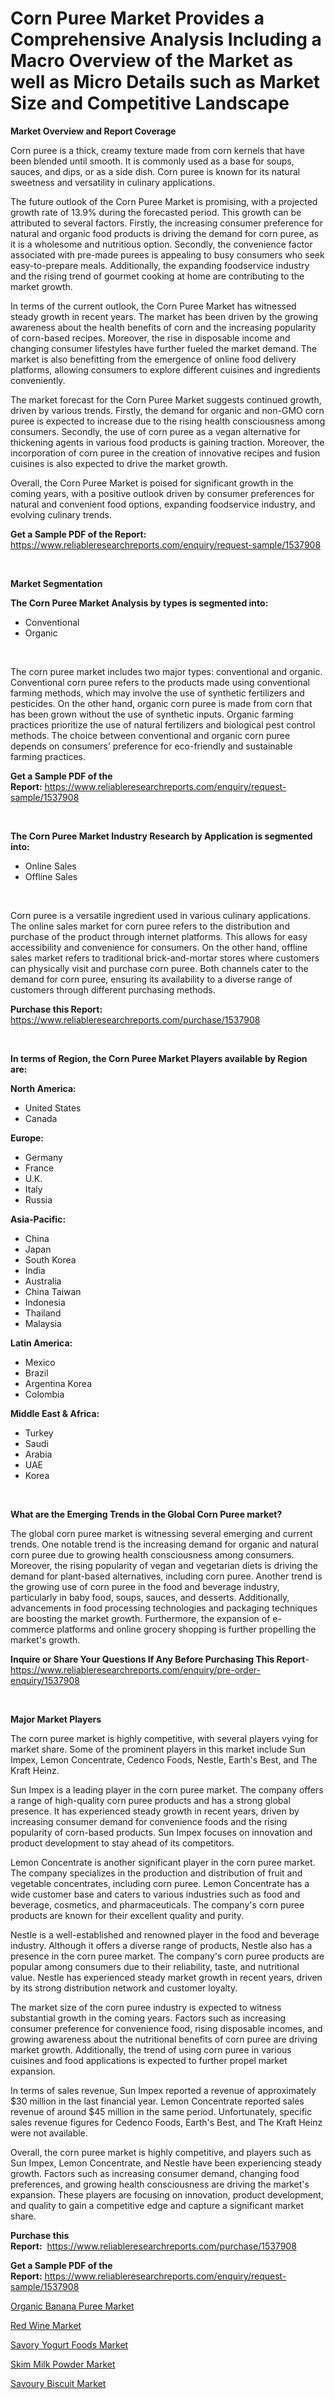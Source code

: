 <p><h1>Corn Puree Market Provides a Comprehensive Analysis Including a Macro Overview of the Market as well as Micro Details such as Market Size and Competitive Landscape</h1></p><p><strong>Market Overview and Report Coverage</strong></p>
<p><p>Corn puree is a thick, creamy texture made from corn kernels that have been blended until smooth. It is commonly used as a base for soups, sauces, and dips, or as a side dish. Corn puree is known for its natural sweetness and versatility in culinary applications.</p><p>The future outlook of the Corn Puree Market is promising, with a projected growth rate of 13.9% during the forecasted period. This growth can be attributed to several factors. Firstly, the increasing consumer preference for natural and organic food products is driving the demand for corn puree, as it is a wholesome and nutritious option. Secondly, the convenience factor associated with pre-made purees is appealing to busy consumers who seek easy-to-prepare meals. Additionally, the expanding foodservice industry and the rising trend of gourmet cooking at home are contributing to the market growth.</p><p>In terms of the current outlook, the Corn Puree Market has witnessed steady growth in recent years. The market has been driven by the growing awareness about the health benefits of corn and the increasing popularity of corn-based recipes. Moreover, the rise in disposable income and changing consumer lifestyles have further fueled the market demand. The market is also benefitting from the emergence of online food delivery platforms, allowing consumers to explore different cuisines and ingredients conveniently.</p><p>The market forecast for the Corn Puree Market suggests continued growth, driven by various trends. Firstly, the demand for organic and non-GMO corn puree is expected to increase due to the rising health consciousness among consumers. Secondly, the use of corn puree as a vegan alternative for thickening agents in various food products is gaining traction. Moreover, the incorporation of corn puree in the creation of innovative recipes and fusion cuisines is also expected to drive the market growth.</p><p>Overall, the Corn Puree Market is poised for significant growth in the coming years, with a positive outlook driven by consumer preferences for natural and convenient food options, expanding foodservice industry, and evolving culinary trends.</p></p>
<p><strong>Get a Sample PDF of the Report:</strong> <a href="https://www.reliableresearchreports.com/enquiry/request-sample/1537908">https://www.reliableresearchreports.com/enquiry/request-sample/1537908</a></p>
<p>&nbsp;</p>
<p><strong>Market Segmentation</strong></p>
<p><strong>The Corn Puree Market Analysis by types is segmented into:</strong></p>
<p><ul><li>Conventional</li><li>Organic</li></ul></p>
<p>&nbsp;</p>
<p><p>The corn puree market includes two major types: conventional and organic. Conventional corn puree refers to the products made using conventional farming methods, which may involve the use of synthetic fertilizers and pesticides. On the other hand, organic corn puree is made from corn that has been grown without the use of synthetic inputs. Organic farming practices prioritize the use of natural fertilizers and biological pest control methods. The choice between conventional and organic corn puree depends on consumers' preference for eco-friendly and sustainable farming practices.</p></p>
<p><strong>Get a Sample PDF of the Report:</strong>&nbsp;<a href="https://www.reliableresearchreports.com/enquiry/request-sample/1537908">https://www.reliableresearchreports.com/enquiry/request-sample/1537908</a></p>
<p>&nbsp;</p>
<p><strong>The Corn Puree Market Industry Research by Application is segmented into:</strong></p>
<p><ul><li>Online Sales</li><li>Offline Sales</li></ul></p>
<p>&nbsp;</p>
<p><p>Corn puree is a versatile ingredient used in various culinary applications. The online sales market for corn puree refers to the distribution and purchase of the product through internet platforms. This allows for easy accessibility and convenience for consumers. On the other hand, offline sales market refers to traditional brick-and-mortar stores where customers can physically visit and purchase corn puree. Both channels cater to the demand for corn puree, ensuring its availability to a diverse range of customers through different purchasing methods.</p></p>
<p><strong>Purchase this Report:</strong>&nbsp; <a href="https://www.reliableresearchreports.com/purchase/1537908">https://www.reliableresearchreports.com/purchase/1537908</a></p>
<p>&nbsp;</p>
<p><strong>In terms of Region, the Corn Puree Market Players available by Region are:</strong></p>
<p>
    <p> <strong> North America: </strong>
        <ul>
            <li>United States</li>
            <li>Canada</li>
        </ul>
        </p> 
    <p> <strong> Europe: </strong>
        <ul>
            <li>Germany</li>
            <li>France</li>
            <li>U.K.</li>
            <li>Italy</li>
            <li>Russia</li>
        </ul>
        </p> 
    <p> <strong> Asia-Pacific: </strong>
        <ul>
            <li>China</li>
            <li>Japan</li>
            <li>South Korea</li>
            <li>India</li>
            <li>Australia</li>
            <li>China Taiwan</li>
            <li>Indonesia</li>
            <li>Thailand</li>
            <li>Malaysia</li>
        </ul>
        </p> 
    <p> <strong> Latin America: </strong>
        <ul>
            <li>Mexico</li>
            <li>Brazil</li>
            <li>Argentina Korea</li>
            <li>Colombia</li>
        </ul>
        </p> 
    <p> <strong> Middle East & Africa: </strong>
        <ul>
            <li>Turkey</li>
            <li>Saudi</li>
            <li>Arabia</li>
            <li>UAE</li>
            <li>Korea</li>
        </ul>
    </p>
    </p>
<p>&nbsp;</p>
<p><strong>What are the Emerging Trends in the Global Corn Puree market?</strong></p>
<p><p>The global corn puree market is witnessing several emerging and current trends. One notable trend is the increasing demand for organic and natural corn puree due to growing health consciousness among consumers. Moreover, the rising popularity of vegan and vegetarian diets is driving the demand for plant-based alternatives, including corn puree. Another trend is the growing use of corn puree in the food and beverage industry, particularly in baby food, soups, sauces, and desserts. Additionally, advancements in food processing technologies and packaging techniques are boosting the market growth. Furthermore, the expansion of e-commerce platforms and online grocery shopping is further propelling the market's growth.</p></p>
<p><strong>Inquire or Share Your Questions If Any Before Purchasing This Report</strong>- <a href="https://www.reliableresearchreports.com/enquiry/pre-order-enquiry/1537908">https://www.reliableresearchreports.com/enquiry/pre-order-enquiry/1537908</a></p>
<p>&nbsp;</p>
<p><strong>Major Market Players</strong></p>
<p><p>The corn puree market is highly competitive, with several players vying for market share. Some of the prominent players in this market include Sun Impex, Lemon Concentrate, Cedenco Foods, Nestle, Earth's Best, and The Kraft Heinz. </p><p>Sun Impex is a leading player in the corn puree market. The company offers a range of high-quality corn puree products and has a strong global presence. It has experienced steady growth in recent years, driven by increasing consumer demand for convenience foods and the rising popularity of corn-based products. Sun Impex focuses on innovation and product development to stay ahead of its competitors.</p><p>Lemon Concentrate is another significant player in the corn puree market. The company specializes in the production and distribution of fruit and vegetable concentrates, including corn puree. Lemon Concentrate has a wide customer base and caters to various industries such as food and beverage, cosmetics, and pharmaceuticals. The company's corn puree products are known for their excellent quality and purity.</p><p>Nestle is a well-established and renowned player in the food and beverage industry. Although it offers a diverse range of products, Nestle also has a presence in the corn puree market. The company's corn puree products are popular among consumers due to their reliability, taste, and nutritional value. Nestle has experienced steady market growth in recent years, driven by its strong distribution network and customer loyalty.</p><p>The market size of the corn puree industry is expected to witness substantial growth in the coming years. Factors such as increasing consumer preference for convenience food, rising disposable incomes, and growing awareness about the nutritional benefits of corn puree are driving market growth. Additionally, the trend of using corn puree in various cuisines and food applications is expected to further propel market expansion.</p><p>In terms of sales revenue, Sun Impex reported a revenue of approximately $30 million in the last financial year. Lemon Concentrate reported sales revenue of around $45 million in the same period. Unfortunately, specific sales revenue figures for Cedenco Foods, Earth's Best, and The Kraft Heinz were not available.</p><p>Overall, the corn puree market is highly competitive, and players such as Sun Impex, Lemon Concentrate, and Nestle have been experiencing steady growth. Factors such as increasing consumer demand, changing food preferences, and growing health consciousness are driving the market's expansion. These players are focusing on innovation, product development, and quality to gain a competitive edge and capture a significant market share.</p></p>
<p><strong>Purchase this Report:</strong>&nbsp;&nbsp;<a href="https://www.reliableresearchreports.com/purchase/1537908">https://www.reliableresearchreports.com/purchase/1537908</a></p>
<p></p>
<p><strong>Get a Sample PDF of the Report:</strong>&nbsp;<a href="https://www.reliableresearchreports.com/enquiry/request-sample/1537908">https://www.reliableresearchreports.com/enquiry/request-sample/1537908</a></p>
<p><p><a href="https://github.com/joannesouthgate/Market-Research-Report-List-1/blob/main/organic-banana-puree-market.md">Organic Banana Puree Market</a></p><p><a href="https://github.com/dringals/Market-Research-Report-List-2/blob/main/red-wine-market.md">Red Wine Market</a></p><p><a href="https://github.com/tamvrosiya/Market-Research-Report-List-2/blob/main/savory-yogurt-foods-market.md">Savory Yogurt Foods Market</a></p><p><a href="https://github.com/amonskiyk/Market-Research-Report-List-2/blob/main/skim-milk-powder-market.md">Skim Milk Powder Market</a></p><p><a href="https://github.com/gaydyna/Market-Research-Report-List-2/blob/main/savoury-biscuit-market.md">Savoury Biscuit Market</a></p></p>